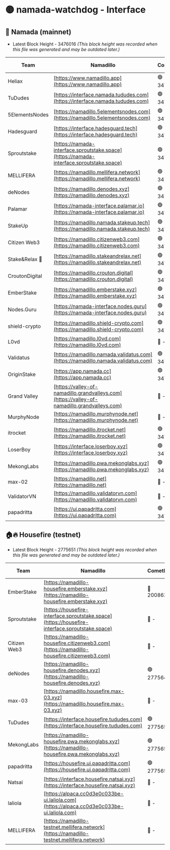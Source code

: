 # 🟡 namada-watchdog - Interface

## 🚀 Namada (mainnet)
- Latest Block Height - 3476016 *(This block height was recorded when this file was generated and may be outdated later.)*

| Team | Namadillo | CometBFT | Indexer | MASP Indexer |
|-|-|-|-|-|
| Heliax | [https://www.namadillo.app](https://www.namadillo.app) | 🟢 3475997 | 🟢 3475997 | 🟢 3475997 |
| TuDudes | [https://interface.namada.tududes.com](https://interface.namada.tududes.com) | 🟢 3475998 | 🟢 3475997 | 🟢 3475997 |
| 5ElementsNodes | [https://namadillo.5elementsnodes.com](https://namadillo.5elementsnodes.com) | 🟢 3475998 | 🟢 3475997 | 🟢 3475998 |
| Hadesguard | [https://interface.hadesguard.tech](https://interface.hadesguard.tech) | 🟢 3475998 | 🟢 3475998 | 🟢 3475998 |
| Sproutstake | [https://namada-interface.sproutstake.space](https://namada-interface.sproutstake.space) | 🟢 3475998 | 🟢 3475998 | 🟢 3475999 |
| MELLIFERA | [https://namadillo.mellifera.network](https://namadillo.mellifera.network) | 🟢 3475999 | 🟢 3475999 | 🟢 3475999 |
| deNodes | [https://namadillo.denodes.xyz](https://namadillo.denodes.xyz) | 🟢 3476000 | 🟢 3476000 | 🟢 3476000 |
| Palamar | [https://namada-interface.palamar.io](https://namada-interface.palamar.io) | 🟢 3476000 | 🟢 3476000 | 🟢 3476000 |
| StakeUp | [https://namadillo.namada.stakeup.tech](https://namadillo.namada.stakeup.tech) | 🟢 3476001 | 🟢 3476001 | 🟢 3476001 |
| Citizen Web3 | [https://namadillo.citizenweb3.com](https://namadillo.citizenweb3.com) | 🟢 3476002 | 🟢 3476001 | 🟢 3476001 |
| Stake&Relax 🦥 | [https://namadillo.stakeandrelax.net](https://namadillo.stakeandrelax.net) | 🟢 3476002 | 🟢 3476002 | 🟢 3476002 |
| CroutonDigital | [https://namadillo.crouton.digital](https://namadillo.crouton.digital) | 🟢 3476003 | 🟢 3476002 | 🟢 3476002 |
| EmberStake | [https://namadillo.emberstake.xyz](https://namadillo.emberstake.xyz) | 🟢 3476003 | 🟢 3476003 | 🟢 3476003 |
| Nodes.Guru | [https://namada-interface.nodes.guru](https://namada-interface.nodes.guru) | 🟢 3476003 | 🟢 3476003 | 🟢 3476003 |
| shield-crypto | [https://namadillo.shield-crypto.com](https://namadillo.shield-crypto.com) | 🟢 3476004 | 🟢 3476003 | 🟢 3476004 |
| L0vd | [https://namadillo.l0vd.com](https://namadillo.l0vd.com) | 🔴 - | 🔴 - | 🔴 - |
| Validatus | [https://namadillo.namada.validatus.com](https://namadillo.namada.validatus.com) | 🟢 3476006 | 🟢 3476006 | 🟢 3476006 |
| OriginStake | [https://app.namada.cc](https://app.namada.cc) | 🟢 3476007 | 🟢 3476007 | 🟢 3476007 |
| Grand Valley | [https://valley-of-namadillo.grandvalleys.com](https://valley-of-namadillo.grandvalleys.com) | 🔴 - | 🔴 - | 🔴 - |
| MurphyNode | [https://namadillo.murphynode.net](https://namadillo.murphynode.net) | 🔴 - | 🔴 - | 🔴 - |
| itrocket | [https://namadillo.itrocket.net](https://namadillo.itrocket.net) | 🟢 3476011 | 🟢 3476011 | 🟢 3476011 |
| LoserBoy | [https://interface.loserboy.xyz](https://interface.loserboy.xyz) | 🟢 3476011 | 🟢 3476011 | 🟢 3476011 |
| MekongLabs | [https://namadillo.pwa.mekonglabs.xyz](https://namadillo.pwa.mekonglabs.xyz) | 🟢 3476012 | 🟢 3476012 | 🟢 3476012 |
| max-02 | [https://namadillo.net](https://namadillo.net) | 🔴 - | 🔴 - | 🔴 - |
| ValidatorVN | [https://namadillo.validatorvn.com](https://namadillo.validatorvn.com) | 🔴 - | 🔴 - | 🔴 - |
| papadritta | [https://ui.papadritta.com](https://ui.papadritta.com) | 🟢 3476016 | 🟢 3476016 | 🔴 - |

## 🏠🔥 Housefire (testnet)
- Latest Block Height - 2775651 *(This block height was recorded when this file was generated and may be outdated later.)*

| Team | Namadillo | CometBFT | Indexer | MASP Indexer |
|-|-|-|-|-|
| EmberStake | [https://namadillo-housefire.emberstake.xyz](https://namadillo-housefire.emberstake.xyz) | 🔴 2008636 | 🔴 - | 🔴 - |
| Sproutstake | [https://housefire-interface.sproutstake.space](https://housefire-interface.sproutstake.space) | 🔴 - | 🔴 - | 🔴 - |
| Citizen Web3 | [https://namadillo-housefire.citizenweb3.com](https://namadillo-housefire.citizenweb3.com) | 🔴 - | 🔴 - | 🔴 - |
| deNodes | [https://namadillo-housefire.denodes.xyz](https://namadillo-housefire.denodes.xyz) | 🟢 2775643 | 🟢 2775643 | 🟢 2775643 |
| max-03 | [https://namadillo.housefire.max-03.xyz](https://namadillo.housefire.max-03.xyz) | 🔴 - | 🔴 - | 🔴 - |
| TuDudes | [https://interface.housefire.tududes.com](https://interface.housefire.tududes.com) | 🟢 2775651 | 🟢 2775651 | 🟢 2775651 |
| MekongLabs | [https://namadillo-housefire.pwa.mekonglabs.xyz](https://namadillo-housefire.pwa.mekonglabs.xyz) | 🟢 2775651 | 🟢 2775651 | 🟢 2775651 |
| papadritta | [https://housefire.ui.papadritta.com](https://housefire.ui.papadritta.com) | 🟢 2775651 | 🟢 2775651 | 🟢 2775651 |
| Natsai | [https://interface.housefire.natsai.xyz](https://interface.housefire.natsai.xyz) | 🔴 - | 🔴 2596741 | 🔴 2596741 |
| laliola | [https://alpaca.cc0d3e0c033be-ui.laliola.com](https://alpaca.cc0d3e0c033be-ui.laliola.com) | 🔴 - | 🔴 - | 🔴 - |
| MELLIFERA | [https://namadillo-testnet.mellifera.network](https://namadillo-testnet.mellifera.network) | 🔴 - | 🟢 2775655 | 🔴 2607259 |

